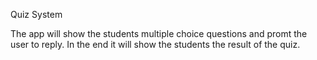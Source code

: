 Quiz System

The app will show the students multiple choice questions and promt the user to reply. In the end it will show the students the result of the quiz.

